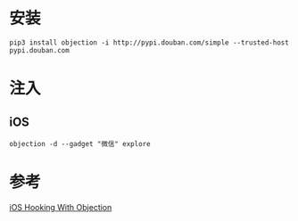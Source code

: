  # 安装
 ```
 pip3 install objection -i http://pypi.douban.com/simple --trusted-host pypi.douban.com
 ```
# 注入
## iOS
```
objection -d --gadget "微信" explore
```
# 参考
[iOS Hooking With Objection](https://book.hacktricks.xyz/mobile-apps-pentesting/ios-pentesting/ios-hooking-with-objection)
